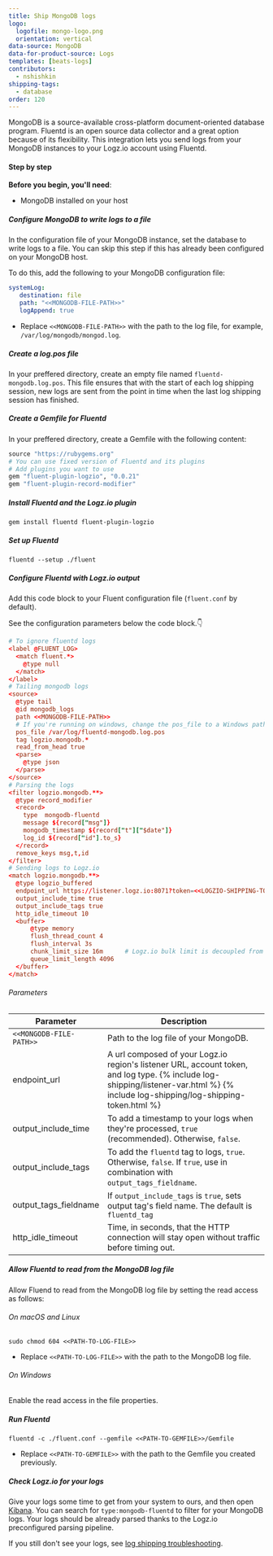 ```yaml
---
title: Ship MongoDB logs
logo:
  logofile: mongo-logo.png
  orientation: vertical
data-source: MongoDB
data-for-product-source: Logs
templates: [beats-logs]
contributors:
  - nshishkin
shipping-tags:
  - database
order: 120
---
```

MongoDB is a source-available cross-platform document-oriented database program. Fluentd is an open source data collector and a great option because of its flexibility. This integration lets you send logs from your MongoDB instances to your Logz.io account using Fluentd.


#### Step by step

**Before you begin, you'll need**:

* MongoDB installed on your host

<div class="tasklist">


##### Configure MongoDB to write logs to a file

In the configuration file of your MongoDB instance, set the database to write logs to a file. You can skip this step if this has already been configured on your MongoDB host.

To do this, add the following to your MongoDB configuration file:


```yaml
systemLog:
   destination: file
   path: "<<MONGODB-FILE-PATH>>"
   logAppend: true
```

* Replace `<<MONGODB-FILE-PATH>>` with the path to the log file, for example, `/var/log/mongodb/mongod.log`.

##### Create a log.pos file

In your preffered directory, create an empty file named `fluentd-mongodb.log.pos`. This file ensures that with the start of each log shipping session, new logs are sent from the point in time when the last log shipping session has finished.

##### Create a Gemfile for Fluentd

In your preffered directory, create a Gemfile with the following content:

```ruby
source "https://rubygems.org"
# You can use fixed version of Fluentd and its plugins
# Add plugins you want to use
gem "fluent-plugin-logzio", "0.0.21"
gem "fluent-plugin-record-modifier"
```


##### Install Fluentd and the Logz.io plugin


```shell
gem install fluentd fluent-plugin-logzio
```

##### Set up Fluentd

```shell
fluentd --setup ./fluent
```

##### Configure Fluentd with Logz.io output

Add this code block to your Fluent configuration file (`fluent.conf` by default).

See the configuration parameters below the code block.👇

```conf
# To ignore fluentd logs
<label @FLUENT_LOG>
  <match fluent.*>
    @type null
  </match>
</label>
# Tailing mongodb logs
<source>
  @type tail
  @id mongodb_logs
  path <<MONGODB-FILE-PATH>>
  # If you're running on windows, change the pos_file to a Windows path
  pos_file /var/log/fluentd-mongodb.log.pos
  tag logzio.mongodb.*
  read_from_head true
  <parse>
    @type json
  </parse>
</source>
# Parsing the logs
<filter logzio.mongodb.**>
  @type record_modifier
  <record>
    type  mongodb-fluentd
    message ${record["msg"]}
    mongodb_timestamp ${record["t"]["$date"]}
    log_id ${record["id"].to_s}
  </record>
  remove_keys msg,t,id
</filter>
# Sending logs to Logz.io
<match logzio.mongodb.**>
  @type logzio_buffered
  endpoint_url https://listener.logz.io:8071?token=<<LOGZIO-SHIPPING-TOKEN>>
  output_include_time true
  output_include_tags true
  http_idle_timeout 10
  <buffer>
      @type memory
      flush_thread_count 4
      flush_interval 3s
      chunk_limit_size 16m      # Logz.io bulk limit is decoupled from chunk_limit_size. Set whatever you want.
      queue_limit_length 4096
  </buffer>
</match>
```

###### Parameters

| Parameter | Description |
|---|---|
| `<<MONGODB-FILE-PATH>>` | Path to the log file of your MongoDB. |
| endpoint_url | A url composed of your Logz.io region's listener URL, account token, and log type. {% include log-shipping/listener-var.html %} {% include log-shipping/log-shipping-token.html %} |
| output_include_time | To add a timestamp to your logs when they're processed, `true` (recommended). Otherwise, `false`. |
| output_include_tags | To add the `fluentd` tag to logs, `true`. Otherwise, `false`. If `true`, use in combination with `output_tags_fieldname`. |
| output_tags_fieldname | If `output_include_tags` is `true`, sets output tag's field name. The default is `fluentd_tag` |
| http_idle_timeout | Time, in seconds, that the HTTP connection will stay open without traffic before timing out. |



##### Allow Fluentd to read from the MongoDB log file

Allow Fluend to read from the MongoDB log file by setting the read access as follows:

###### On macOS and Linux

```shell
sudo chmod 604 <<PATH-TO-LOG-FILE>>
```

* Replace `<<PATH-TO-LOG-FILE>>` with the path to the MongoDB log file.


###### On Windows

Enable the read access in the file properties.



##### Run Fluentd

```shell
fluentd -c ./fluent.conf --gemfile <<PATH-TO-GEMFILE>>/Gemfile
```

* Replace `<<PATH-TO-GEMFILE>>` with the path to the Gemfile you created previously.



##### Check Logz.io for your logs

Give your logs some time to get from your system to ours, and then open [Kibana](https://app.logz.io/#/dashboard/kibana). You can search for `type:mongodb-fluentd` to filter for your MongoDB logs. Your logs should be already parsed thanks to the Logz.io preconfigured parsing pipeline.

If you still don't see your logs, see [log shipping troubleshooting]({{site.baseurl}}/user-guide/log-shipping/log-shipping-troubleshooting.html).

</div>
